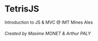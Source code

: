 # TetrisJS

Introduction to JS & MVC @ IMT Mines Ales

###### Created by Maxime MONET & Arthur PALY
